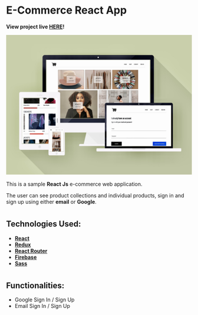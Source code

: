 # E-Commerce React App
**View project live [HERE](https://seun-a-ecommerce.netlify.app)!**

![MockupImage](src/assets/mockup.jpeg)

This is a sample **React Js** e-commerce web application. 

The user can see product collections and individual products, sign in and sign up using either **email** or **Google**.

#

## Technologies Used:
- [**React**](https://reactjs.org)
- [**Redux**](https://redux.js.org)
- [**React Router**](https://reactrouter.com)
- [**Firebase**](https://firebase.google.com) 
- [**Sass**](https://sass-lang.com) 

#

## Functionalities:
- Google Sign In / Sign Up
- Email Sign In / Sign Up

<!--
PERSONAL BACKLOG: 
- React Router Navigate 
-->
